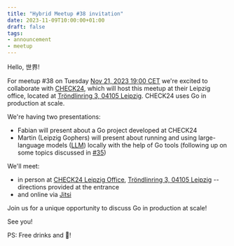 ```yaml
---
title: "Hybrid Meetup #38 invitation"
date: 2023-11-09T10:00:00+01:00
draft: false
tags:
- announcement
- meetup
---
```


Hello, 世界!

For meetup #38 on Tuesday [Nov 21, 2023 19:00
CET](https://www.meetup.com/leipzig-golang/events/290666185/) we're excited to
collaborate with [CHECK24](https://www.check24.de/), which will host this
meetup at their Leipzig office, located at [Tröndlinring 3, 04105
Leipzig](https://maps.app.goo.gl/hWKDzUNSYuHcRCew6). CHECK24 uses Go in
production at scale.

We're having two presentations:

* Fabian will present about a Go project developed at CHECK24
* Martin (Leipzig Gophers) will present about running and using large-language models ([LLM](https://en.wikipedia.org/wiki/Large_language_model)) locally with the help of Go tools (following up on some topics discussed in [#35](https://golangleipzig.space/posts/meetup-35-wrapup/))

We'll meet:

* in person at [CHECK24 Leipzig Office](https://maps.app.goo.gl/hWKDzUNSYuHcRCew6), [Tröndlinring 3, 04105 Leipzig](https://maps.app.goo.gl/hWKDzUNSYuHcRCew6) -- directions provided at the entrance
* and online via [Jitsi](https://meet.jit.si/LeipzigGophers38)

Join us for a unique opportunity to discuss Go in production at scale!

See you!

PS: Free drinks and 🍕!


<!--

TODO: outreach.

* [ ] slack: XXX
* [ ] linkedin: https://www.linkedin.com/posts/florianbr%C3%A4utigam_golang-meetup-check24-activity-7128725965752414209-pdJU?utm_source=share&utm_medium=member_desktop
* [ ] linkedin: XXX

-->
